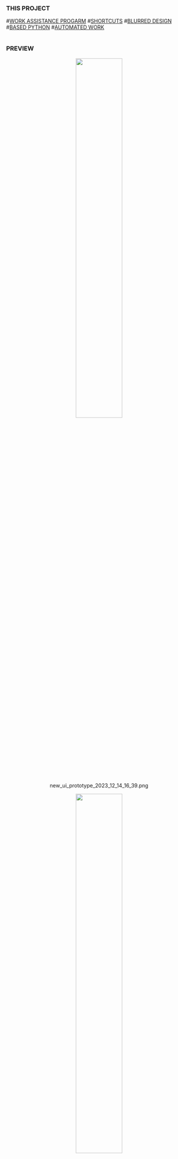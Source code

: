 ### THIS PROJECT
#[WORK ASSISTANCE PROGARM]()
#[SHORTCUTS]() #[BLURRED DESIGN]() #[BASED PYTHON]()
#[AUTOMATED WORK]()




  
#





### PREVIEW
<!-- [![Netlify Status](https://api.netlify.com/api/v1/badges/9ec5eebb-2205-4017-8546-59e69a64ece8/deploy-status)](https://app.netlify.com/sites/red-steps/deploys) -->
<!-- <div align="center">
  <img src="http://www.storywarren.com/wp-content/uploads/2016/09/space-1.jpg" alt="이미지 설명">
  <p>우주</p>
</div> -->
<!-- ![WHERE IS IMG?](https://red-steps.netlify.app/rpa_program.PNG)  이 방식은 IMAGE RESIZING 안된다고 해서 방식 변경, 방법이 있긴한데 지킬관련 코드를 이용해야 함-->


[//]: # (<div align="center">)

[//]: # (  <img src="https://red-steps.netlify.app/ui_prototype_2023_12_12_11_14.PNG" width="90%" height="90%"/>   )

[//]: # (  <p>ui_prototype_2023_12_12_11_14.PNG</p>)

[//]: # (</div>)

[//]: # (<div align="center">)

[//]: # (  <img src="https://red-steps.netlify.app/new_ui_prototype_2023_12_13_20_03.png" width="90%" height="90%"/>   )

[//]: # (  <p>ui_prototype_2023_12_13_20_03.png</p>)

[//]: # (</div>)

[//]: # (<div align="center">)

[//]: # (  <img src="https://red-steps.netlify.app/new_ui_prototype_2023_12_14_01_11.png" width="40%" height="40%"/> )

[//]: # (  <p>ui_prototype_2023_12_14_01_11.png</p>)

[//]: # (</div>)

<div align="center">
  <img src="https://red-steps.netlify.app/new_ui_prototype_2023_12_14_16_39.png" width="50%" height="50%"/> 
  <p>new_ui_prototype_2023_12_14_16_39.png</p>
</div>

<div align="center">
  <img src="https://red-steps.netlify.app/new_ui_prototype_2023_12_16_17_08.png" width="50%" height="50%"/> 
  <p>new_ui_prototype_2023_12_16_17_08.png</p>
</div>

<div align="center">
  <img src="https://red-steps.netlify.app/new_ui_prototype_2023_12_17_11_51.png" width="50%" height="50%"/> 
  <p>new_ui_prototype_2023_12_17_11_51.png</p>
</div>

<div align="center">
  <img src="https://red-steps.netlify.app/new_ui_prototype_2023_12_25_01_48.png" width="50%" height="50%"/> 
  <p>new_ui_prototype_2023_12_25_01_48.png</p>
</div>
 

<!-- ![WHERE IS IMG?](https://red-steps.netlify.app/sky1.jpg) -->
<!-- ![WHERE IS IMG?](https://red-steps.netlify.app/sky2.jpg) -->
<!-- ![WHERE IS IMG?](https://red-steps.netlify.app/sky3.jpg) -->
<!-- ![WHERE IS IMG?](https://red-steps.netlify.app/sky4.jpg) -->
<!-- ![WHERE IS IMG?](https://red-steps.netlify.app/sky5.jpg) -->
[//]: # (![WHERE IS IMG?]&#40;https://red-steps.netlify.app/sky6.jpg&#41;)
<!-- *LOVELY MY DOG.png* -->  
 

### IT TESTED IN ENVIRONMENT BELOW
- WINDOWS 10 PRO 
- PYTHON3.12 
- bandizip  
- ffmpeg
- pot player

### PERSONAL DEVELOPMENT RULE 
- consider target(file/directory) path as much as possible ✔️
- Deploy A Package File As Exe File (Using pyinstaller)
- File Auto Back Up(Following Schedule)

### DEVELOPMENT TIMELINE 
- 2023 12 09 12:20:48 APPLIED "README.md"
- 2023 12 09 12:20:48 MADE PROJECT TREE
- 2023 12 09 12:20:48 REPLACED "main.py" AS "index.py"
- 2023 12 09 12:20:48 ADDED FUNCTION AUTOMATIC BACKUP FILES 
- 2023 12 09 12:20:48 STARTED INTEGRATING TEST PROJECTS PERFORMED IN SIMILAR PYTHON VIRTUAL ENVIRONMENTS INTO ONE PROJECT(THIS PROJECT)
- 2023 12 09 12:20:48 APPLIED ".gitignore" 
- 2023 12 09 12:20:48 UPDATED PROJECT TREE (DIVIDED NECESSARY FILE OR NOT NECESSARY FILE)
- 2023 12 09 22:02:29 ADDED FUNCTIONS THAT CONVERT MP4 TO MP3 
- 2023 12 09 22:02:29 ADDED FUNCTIONS THAT CONVERT MP4 TO WAV
- 2023 12 09 22:02:29 ADDED FUNCTIONS THAT CONVERT MP4 TO WEBM
- 2023 12 09 22:02:29 ADDED FUNCTIONS THAT CONVERT WAV TO FLAC
- 2023 12 09 22:02:29 ADDED FUNCTIONS THAT MERGE VIDEO AND SOUND VIA FFMPEG.
- 2023 12 09 22:02:29 ADDED FUNCTIONS THAT RECOMMANDS CMD.EXE CONSOLE COLOR AND COPY COLOR COMMAND TO CLIPBOARD 
- 2023 12 09 22:02:29 ADDED FUNCTIONS THAT TTS FROM KOREAN TEXT TO KOREAN SPEACH
- 2023 12 12 11:44:35 ADDED FUNCTIONS THAT ASK TO AI WITH WRTN/BARD AI WEBSITE
- 2023 12 12 11:44:35 ADDED FUNCTIONS THAT TAKING SCREEN SHOT
- 2023 12 12 11:44:35 ADDED FUNCTIONS THAT DOWNLOAD YOUTUBE(AS POSSIBLE AS HIQUALITY)
- 2023 12 12 11:44:35 ADDED FUNCTIONS THAT BACK UP TARGET(YOU CAN BACK UP WHETHER IT'S A DIRECTORY OR A FILE)
- 2023 12 13 20:01:40 CHANGED UI AS PROTOTYPE
- 2023 12 13 20:01:40 TESTED FUNCTIONS BEFORE AND DEBUG (NO FILE PATH ISSUE/NOT INTENDED FUNCTION CALLING)
- 2023 12 13 20:01:40 TESTED BUILD TEST BY PYINSTALLER (TTS FUNCTION FAILED, I GUESS THIS TROUBLE IS CAUSED CODE RELATED TO FILE PATH, THIS IS AN UNRESOLVED ISSUE)
- 2023 12 14 01:27:55 ADDED FUNCTIONS THAT SHUTDOWN COMPUTER
- 2023 12 14 01:27:55 ADDED FUNCTIONS THAT REBOOT COMPUTER
- 2023 12 13 20:01:40 UPDATED UI AS PROTOTYPE
- 2023 12 14 16:27:12 APPLIED FIXED-WIDTH-FONT
- 2023 12 16 14:13:41 UPDATED GUI DESIGN
- 2023 12 16 14:13:41 APPLIED SINGLETONE,  PROGRAM DESIGN PATTERN BY FOLLOWING PYSIDE6 APPLICATION
- 2023 12 17 11:54:32 ADDED WINDOW SIZE TOOGLE 
- 2023 12 25 01:44:06 TESTED pandas/matplotlib/FinanceDataReader/threading/ BASIC CONCEPT
- 2023 12 25 01:44:06 OPTIMIZE TIME PERFORMANCE ABOUT sleep() METHOD BY TESTING SEVERAL TIMES 
- 2023 12 25 01:44:06 ADDED IMAGES ABOUT $cache_png\text to voice icon.png FOR TARGET WEBSITE IMAGE CHANGES
- 2023 12 25 01:44:06 APPLIED FONTS
- 2023 12 25 01:44:06 ADDED SCHEDULER (threading MODULE)
- 2023 12 25 01:44:06 ADDED AUTO CLICK BY COWNTDOWN
- 2023 12 25 01:44:06 ADDED TOOGLE PROGRAM SHORTCUTS (pynput MODULE)
- 2023 12 30 22:42:49 ADDED FILE/DIRECTORY MODIFIED MONITORING
- 2023 12 30 22:42:49 ADDED GATHER EMPTY DIRECTORY
- 2023 12 30 22:42:49 ADDED GATHER SPECIAL FILES
- 2023 12 30 22:42:49 ADDED GATHER USELESS FILES
- 2023 12 30 22:42:49 ADDED MERGE DIRECTORIES
- 2023 12 30 22:42:49 MODIFIED TTS FUNCTION AS ASYNCHRONOUS 
- 2023 12 30 22:42:49 MODIFIED FILE/DIRECTORY BACK UP SCHEDULE
- 2024 01 02 02:30:43 ADDED 
- 2024 01 10 23:49:09 MODIFIED TIMMING SOME FUNCTIONS
- 2024 01 11 10:30:40 MODIFIED main.py



<!-- ### ABBREVIATED? USAGE EXAMPLE -->
<!-- - clone this project 
- run "~\archive_py\dist\index.exe" -->
<!-- NOT READY YET, BUT I HAVE A PLAN TO BUILD PROGRAM AS PYINSTALLER AND I AM STUDING LICENSE RELATED TO PROGRAM PUBLISHING. -->
<!-- ### DETAIL USAGE EXAMPLE FOR GIT HUB BEGINNER -->
<!-- NOT READY YET, BUT I HAVE A PLAN TO BUILD PROGRAM AS PYINSTALLER AND I AM STUDING LICENSE RELATED TO PROGRAM PUBLISHING. -->
<!-- - press windows key
- type cmd.exe
- press enter
- type a right command in cmd.exe    ->       cd Desktop
- press enter
- type a right command in cmd.exe    ->       git clone "~~~"
- press enter
- wait a minutes until done
- type a right command in cmd.exe    ->       explore.exe "~\archive_py\dist\index.exe"
- press enter
- now, you can meet "index.exe" at your desktop of windows.
- Run "index.exe" by double click
- if you don't want to use this program, just remove directory archive_py at desktop of windows. -->
